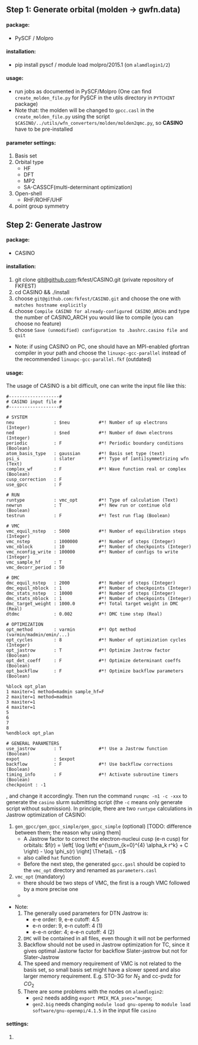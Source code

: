 ## Step 1: Generate orbital (molden $\rightarrow$ gwfn.data)
#### package: 
- PySCF / Molpro
#### installation: 
- pip install pyscf / module load molpro/2015.1 (on `alamdlogin1/2`)
#### usage: 
- run jobs as documented in PySCF/Molpro (One can find `create_molden_file.py` for PySCF in the utils directory in `PYTCHINT` package)
- Note that: the molden will be changed to `gpcc.casl` in the `create_molden_file.py` using the script `$CASINO/../utils/wfn_converters/molden/molden2qmc.py`, so **CASINO** have to be pre-installed
#### parameter settings: 
1. Basis set
2. Orbital type
	- HF
	- DFT
	- MP2
	- SA-CASSCF(multi-determinant optimization)
3. Open-shell
	- RHF/ROHF/UHF
4. point group symmetry
## Step 2: Generate Jastrow
#### package: 
- CASINO
#### installation: 
1. git clone git@github.com:fkfest/CASINO.git (private repository of FKFEST)
2. cd CASINO && ./install
3. choose `git@github.com:fkfest/CASINO.git` and choose the one with `matches hostname explicitly`
4. choose `Compile CASINO for already-configured CASINO_ARCHs`  and type the number of CASINO_ARCH you would like to compile (you can choose no feature)
5. choose `Save (unmodified) configuration to .bashrc.casino file and quit`
- Note: if using CASINO on PC, one should have an MPI-enabled gfortran compiler in your path and choose the `linuxpc-gcc-parallel` instead of the recommended `linuxpc-gcc-parallel.fkf` (outdated)
#### usage:
The usage of CASINO is a bit difficult, one can write the input file like this:
```
#-------------------#
# CASINO input file #
#-------------------#

# SYSTEM
neu               : $neu           #*! Number of up electrons (Integer)
ned               : $ned           #*! Number of down electrons (Integer)
periodic          : F              #*! Periodic boundary conditions (Boolean)
atom_basis_type   : gaussian       #*! Basis set type (text)
psi_s             : slater         #*! Type of [anti]symmetrizing wfn (Text)
complex_wf        : F              #*! Wave function real or complex (Boolean)
cusp_correction   : F
use_gpcc          : F

# RUN
runtype           : vmc_opt        #*! Type of calculation (Text)
newrun            : T              #*! New run or continue old (Boolean)
testrun           : F              #*! Test run flag (Boolean)

# VMC
vmc_equil_nstep   : 5000           #*! Number of equilibration steps (Integer)
vmc_nstep         : 1000000        #*! Number of steps (Integer)
vmc_nblock        : 10             #*! Number of checkpoints (Integer)
vmc_nconfig_write : 100000         #*! Number of configs to write (Integer)
vmc_sample_hf     : T
vmc_decorr_period : 50

# DMC
dmc_equil_nstep   : 2000           #*! Number of steps (Integer)
dmc_equil_nblock  : 1              #*! Number of checkpoints (Integer)
dmc_stats_nstep   : 10000          #*! Number of steps (Integer)
dmc_stats_nblock  : 1              #*! Number of checkpoints (Integer)
dmc_target_weight : 1000.0         #*! Total target weight in DMC (Real)
dtdmc             : 0.002          #*! DMC time step (Real)

# OPTIMIZATION
opt_method        : varmin         #*! Opt method (varmin/madmin/emin/...)
opt_cycles        : 8              #*! Number of optimization cycles (Integer)
opt_jastrow       : T              #*! Optimize Jastrow factor (Boolean)
opt_det_coeff     : F              #*! Optimize determinant coeffs (Boolean)
opt_backflow      : F              #*! Optimize backflow parameters (Boolean)

%block opt_plan
1 maxiter=1 method=madmin sample_hf=F
2 maxiter=1 method=madmin
3 maxiter=1
4 maxiter=1
5
6
7
8
%endblock opt_plan

# GENERAL PARAMETERS
use_jastrow       : T              #*! Use a Jastrow function (Boolean)
expot             : $expot
backflow          : F              #*! Use backflow corrections (Boolean)
timing_info       : F              #*! Activate subroutine timers (Boolean)
checkpoint : -1
```
, and change it accordingly. Then run the command `runqmc -n1 -c -xxx` to generate the `casino` slurm submitting script (the `-c` means only generate script without submission).
In principle, there are two `runtype` calculations in Jastrow optimization of CASINO: 
1. `gen_gpcc/gen_gpcc_simple/gen_gpcc_simple` (optional)  [TODO: difference between them; the reason why using them]
	- A Jastrow factor to correct the electron-nucleui cusp (e-n cusp) for orbitals: 
		   $f(r) = \left[ \log \left( e^{\sum_{k=0}^{4} \alpha_k r^k} + C \right) - \log \phi_s(r) \right] \Theta(L - r)$
	- also called `hat` function
	- Before the next step, the generated `gpcc.gasl` should be copied to the `vmc_opt` directory and renamed as `parameters.casl`
2. `vmc_opt` (mandatory)
	- there should be two steps of VMC, the first is a rough VMC followed by a more precise one
	- 
- Note:
	1. The generally used parameters for DTN Jastrow is:
		- e-e order: 9, e-e cutoff: 4.5
		- e-n order: 9, e-n cutoff: 4 (1)
		- e-e-n order: 4; e-e-n cutoff: 4 (2)
	2. `DMC` will be contained in all files, even though it will not be performed
	3. Backflow should not be used in Jastrow optimization for TC, since it gives optimal Jastorw factor for backflow Slater-jastrow but not for Slater-Jastrow
	4. The speed and memory requirement of VMC is not related to the basis set, so small basis set might have a slower speed and also larger memory requirement. E.g. STO-3G for $N_2$ and cc-pvdz for $CO_2$
	5. There are some problems with the nodes on `alamdlogin2`: 
		- `gen2` needs adding `export PMIX_MCA_psec=^munge`;
		- `gen2.big` needs changing `module load gnu-openmp` to `module load software/gnu-openmpi/4.1.5` in the input file `casino`
#### settings:
1. 